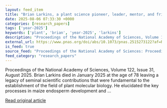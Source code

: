 ```yaml
---
layout: feed_item
title: "Brian Larkins, a plant science pioneer, leader, mentor, and friend"
date: 2025-08-06 07:33:30 +0000
categories: [research_papers]
tags: ['year-2025']
keywords: ['plant', 'brian', 'year-2025', 'larkins']
description: "Proceedings of the National Academy of Sciences, Volume 122, Issue 31, August 2025"
external_url: https://www.pnas.org/doi/abs/10.1073/pnas.2515273122?af=R
is_feed: true
source_feed: "Proceedings of the National Academy of Sciences: Proceedings of the National Academy of Sciences: Table of Contents"
feed_category: "research_papers"
---
```


Proceedings of the National Academy of Sciences, Volume 122, Issue 31, August 2025. Brian Larkins died in January 2025 at the age of 78 leaving a legacy of seminal scientific contributions that were fundamental to the establishment of the field of plant molecular biology. He elucidated the key processes in maize endosperm development and ...

[Read original article](https://www.pnas.org/doi/abs/10.1073/pnas.2515273122?af=R)

